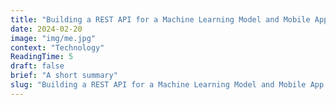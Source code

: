 ```yaml
---
title: "Building a REST API for a Machine Learning Model and Mobile App Integration: Part 3"
date: 2024-02-20
image: "img/me.jpg"
context: "Technology"
ReadingTime: 5
draft: false
brief: "A short summary"
slug: "Building a REST API for a Machine Learning Model and Mobile App Integration: Part 3"
---
```


